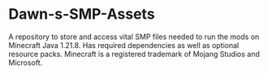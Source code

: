 # Dawn-s-SMP-Assets
A repository to store and access vital SMP files needed to run the mods on Minecraft Java 1.21.8. Has required dependencies as well as optional resource packs. Minecraft is a registered trademark of Mojang Studios and Microsoft.
